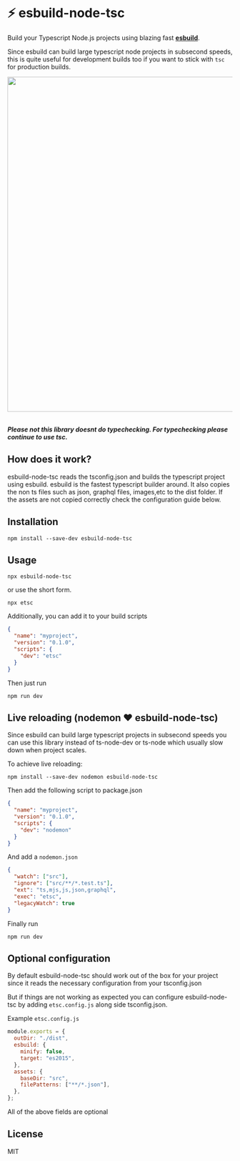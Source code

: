# ⚡️ esbuild-node-tsc

Build your Typescript Node.js projects using blazing fast **[esbuild](https://github.com/evanw/esbuild)**.

Since esbuild can build large typescript node projects in subsecond speeds, this is quite useful for development builds too if you want to stick with `tsc` for production builds.

<div style="text-align:center">
  <img src="https://user-images.githubusercontent.com/4029423/94347242-c6497600-0032-11eb-8a66-4311adf04554.gif" width="638" height="750">
</div>
<br>

**_Please not this library doesnt do typechecking. For typechecking please continue to use tsc._**

## How does it work?

esbuild-node-tsc reads the tsconfig.json and builds the typescript project using esbuild. esbuild is the fastest typescript builder around. It also copies the non ts files such as json, graphql files, images,etc to the dist folder. If the assets are not copied correctly check the configuration guide below.

## Installation

```
npm install --save-dev esbuild-node-tsc
```

## Usage

```
npx esbuild-node-tsc
```

or use the short form.

```
npx etsc
```

Additionally, you can add it to your build scripts

```json
{
  "name": "myproject",
  "version": "0.1.0",
  "scripts": {
    "dev": "etsc" 
  }
}
```

Then just run

```
npm run dev
```

## Live reloading (nodemon ❤️ esbuild-node-tsc)

Since esbuild can build large typescript projects in subsecond speeds you can use this library instead of ts-node-dev or ts-node which usually slow down when project scales.

To achieve live reloading:

```
npm install --save-dev nodemon esbuild-node-tsc
```

Then add the following script to package.json

```json
{
  "name": "myproject",
  "version": "0.1.0",
  "scripts": {
    "dev": "nodemon"
  }
}
```

And add a `nodemon.json`

```json
{
  "watch": ["src"],
  "ignore": ["src/**/*.test.ts"],
  "ext": "ts,mjs,js,json,graphql",
  "exec": "etsc",
  "legacyWatch": true
}
```

Finally run

```
npm run dev
```

## Optional configuration

By default esbuild-node-tsc should work out of the box for your project since it reads the necessary configuration from your tsconfig.json

But if things are not working as expected you can configure esbuild-node-tsc by adding `etsc.config.js` along side tsconfig.json.

Example `etsc.config.js`

```js
module.exports = {
  outDir: "./dist",
  esbuild: {
    minify: false,
    target: "es2015",
  },
  assets: {
    baseDir: "src",
    filePatterns: ["**/*.json"],
  },
};
```

All of the above fields are optional

## License

MIT

